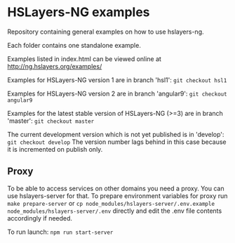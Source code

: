 # HSLayers-NG examples
Repository containing general examples on how to use hslayers-ng.

Each folder contains one standalone example.

Examples listed in index.html can be viewed online at http://ng.hslayers.org/examples/

Examples for HSLayers-NG version 1 are in branch 'hsl1':
`git checkout hsl1`

Examples for HSLayers-NG version 2 are in branch 'angular9':
`git checkout angular9`

Examples for the latest stable version of HSLayers-NG (>=3) are in branch 'master':
`git checkout master`

The current development version which is not yet published is in 'develop':
`git checkout develop` The version number lags behind in this case because it is incremented on publish only. 


## Proxy

To be able to access services on other domains you need a proxy. You can use hslayers-server for that.
To prepare environment variables for proxy run `make prepare-server` or `cp node_modules/hslayers-server/.env.example node_modules/hslayers-server/.env` directly and edit the .env file contents accordingly if needed.

To run launch: `npm run start-server`
